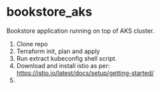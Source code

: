# bookstore_aks
Bookstore application running on top of AKS cluster.

1. Clone repo
2. Terraform init, plan and apply
3. Run extract kubeconfig shell script.
4. Download and install istio as per: https://istio.io/latest/docs/setup/getting-started/
5. 
